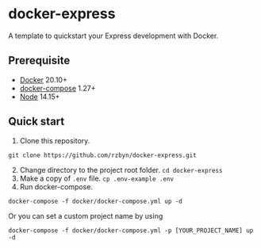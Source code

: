 # docker-express
A template to quickstart your Express development with Docker.


## Prerequisite
* [Docker](https://docs.docker.com/get-docker/) 20.10+
* [docker-compose](https://docs.docker.com/compose/install/) 1.27+
* [Node](https://nodejs.org/en/download/) 14.15+


## Quick start
1. Clone this repository.
```
git clone https://github.com/rzbyn/docker-express.git
```
2. Change directory to the project root folder. `cd docker-express`
3. Make a copy of `.env` file. `cp .env-example .env`
3. Run docker-compose.
```
docker-compose -f docker/docker-compose.yml up -d
```
Or you can set a custom project name by using
```
docker-compose -f docker/docker-compose.yml -p [YOUR_PROJECT_NAME] up -d
```

